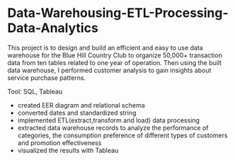# Data-Warehousing-ETL-Processing-Data-Analytics
This project is to design and build an efficient and easy to use data warehouse for the Blue Hill Country Club to organize 50,000+ transaction data from ten tables related to one year of operation.
Then using the built data warehouse, I performed customer analysis to gain insights about service purchase patterns.  <br>

Tool: SQL, Tableau

* created EER diagram and relational schema  <br>
* converted dates and standardized string  <br>
* implemented ETL(extract,transform and load) data processing  <br>
* extracted data warehouse records to analyze the performance of categories, the consumption preference of different types of customers and promotion effectiveness  <br>
* visualized the results with Tableau  <br>

